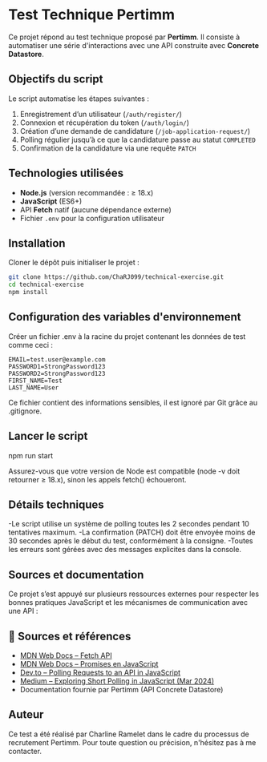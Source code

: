 # Test Technique Pertimm

Ce projet répond au test technique proposé par **Pertimm**. Il consiste à automatiser une série d'interactions avec une API construite avec **Concrete Datastore**.

## Objectifs du script

Le script automatise les étapes suivantes :

1. Enregistrement d’un utilisateur (`/auth/register/`)
2. Connexion et récupération du token (`/auth/login/`)
3. Création d’une demande de candidature (`/job-application-request/`)
4. Polling régulier jusqu’à ce que la candidature passe au statut `COMPLETED`
5. Confirmation de la candidature via une requête `PATCH`

## Technologies utilisées

- **Node.js** (version recommandée : ≥ 18.x)
- **JavaScript** (ES6+)
- API **Fetch** natif (aucune dépendance externe)
- Fichier `.env` pour la configuration utilisateur

## Installation

Cloner le dépôt puis initialiser le projet :

```bash
git clone https://github.com/ChaRJ099/technical-exercise.git
cd technical-exercise
npm install
```

## Configuration des variables d'environnement

Créer un fichier .env à la racine du projet contenant les données de test comme ceci :

```dotenv
EMAIL=test.user@example.com
PASSWORD1=StrongPassword123
PASSWORD2=StrongPassword123
FIRST_NAME=Test
LAST_NAME=User
```

Ce fichier contient des informations sensibles, il est ignoré par Git grâce au .gitignore.

## Lancer le script

npm run start

Assurez-vous que votre version de Node est compatible (node -v doit retourner ≥ 18.x), sinon les appels fetch() échoueront.

## Détails techniques

-Le script utilise un système de polling toutes les 2 secondes pendant 10 tentatives maximum.
-La confirmation (PATCH) doit être envoyée moins de 30 secondes après le début du test, conformément à la consigne.
-Toutes les erreurs sont gérées avec des messages explicites dans la console.

## Sources et documentation

Ce projet s’est appuyé sur plusieurs ressources externes pour respecter les bonnes pratiques JavaScript et les mécanismes de communication avec une API :

## 🔗 Sources et références

- [MDN Web Docs – Fetch API](https://developer.mozilla.org/en-US/docs/Web/API/Fetch_API)
- [MDN Web Docs – Promises en JavaScript](https://developer.mozilla.org/fr/docs/Web/JavaScript/Reference/Global_Objects/Promise)
- [Dev.to – Polling Requests to an API in JavaScript](https://dev.to/siddharthssb11/polling-requests-to-an-api-in-javascript-1g2d)
- [Medium – Exploring Short Polling in JavaScript (Mar 2024)](https://medium.com/@chaganti.sailesh/exploring-short-polling-in-javascript-a-real-time-approach-to-data-updates-765805cc88c5)
- Documentation fournie par Pertimm (API Concrete Datastore)

## Auteur

Ce test a été réalisé par Charline Ramelet dans le cadre du processus de recrutement Pertimm.
Pour toute question ou précision, n'hésitez pas à me contacter.
